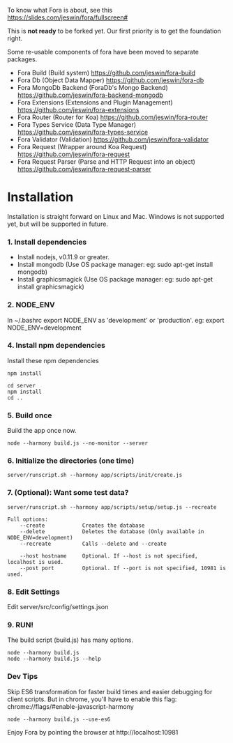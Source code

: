 To know what Fora is about, see this https://slides.com/jeswin/fora/fullscreen#

This is __not ready__ to be forked yet. Our first priority is to get the foundation right.

Some re-usable components of fora have been moved to separate packages.
- Fora Build (Build system) https://github.com/jeswin/fora-build
- Fora Db (Object Data Mapper) https://github.com/jeswin/fora-db
- Fora MongoDb Backend (ForaDb's Mongo Backend) https://github.com/jeswin/fora-backend-mongodb
- Fora Extensions (Extensions and Plugin Management) https://github.com/jeswin/fora-extensions
- Fora Router (Router for Koa) https://github.com/jeswin/fora-router
- Fora Types Service (Data Type Manager) https://github.com/jeswin/fora-types-service
- Fora Validator (Validation) https://github.com/jeswin/fora-validator
- Fora Request (Wrapper around Koa Request) https://github.com/jeswin/fora-request
- Fora Request Parser (Parse and HTTP Request into an object) https://github.com/jeswin/fora-request-parser

Installation
============
Installation is straight forward on Linux and Mac.
Windows is not supported yet, but will be supported in future.

### 1. Install dependencies
- Install nodejs, v0.11.9 or greater.
- Install mongodb (Use OS package manager: eg: sudo apt-get install mongodb)
- Install graphicsmagick (Use OS package manager: eg: sudo apt-get install graphicsmagick)

### 2. NODE_ENV
In ~/.bashrc export NODE_ENV as 'development' or 'production'. eg: export NODE_ENV=development

### 4. Install npm dependencies
Install these npm dependencies
```
npm install

cd server
npm install
cd ..

```

### 5. Build once
Build the app once now.
```
node --harmony build.js --no-monitor --server
```

### 6. Initialize the directories (one time)
```
server/runscript.sh --harmony app/scripts/init/create.js
```

### 7. (Optional): Want some test data?
```
server/runscript.sh --harmony app/scripts/setup/setup.js --recreate

Full options:
    --create            Creates the database
    --delete            Deletes the database (Only available in NODE_ENV=development)
    --recreate          Calls --delete and --create

    --host hostname     Optional. If --host is not specified, localhost is used.
    --post port         Optional. If --port is not specified, 10981 is used.
```

### 8. Edit Settings
Edit server/src/config/settings.json

### 9. RUN!
The build script (build.js) has many options.
```
node --harmony build.js
node --harmony build.js --help
```

### Dev Tips
Skip ES6 transformation for faster build times and easier debugging for client scripts.
But in chrome, you'll have to enable this flag: chrome://flags/#enable-javascript-harmony
```
node --harmony build.js --use-es6
```

Enjoy Fora by pointing the browser at http://localhost:10981
